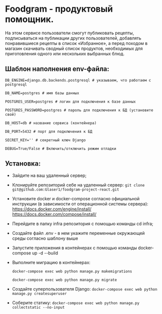 # Foodgram - продуктовый помощник.

На этом сервисе пользователи смогут публиковать рецепты, подписываться на публикации других пользователей, добавлять понравившиеся рецепты в список «Избранное», а перед походом в магазин скачивать сводный список продуктов, необходимых для приготовления одного или нескольких выбранных блюд.

## Шаблон наполнения env-файла:
``` DB_ENGINE=django.db.backends.postgresql # указываем, что работаем с postgresql ```

``` DB_NAME=postgres # имя базы данных ```

``` POSTGRES_USER=postgres # логин для подключения к базе данных ```

``` POSTGRES_PASSWORD=postgres # пароль для подключения к БД (установите свой) ```

``` DB_HOST=db # название сервиса (контейнера) ```

``` DB_PORT=5432 # порт для подключения к БД ```

``` SECRET_KEY='' # секретный ключ Django ```

``` DEBUG=True/False # Включить/отключить режим отладки ```

## Установка:
* Зайдите на ваш удаленный сервер;
* Клонируйте репозиторий себе на удаленный сервер:
  ``` git clone git@github.com:Glaser1/foodgram-project-react.git ```
* Установите docker и docker-compose согласно официальной инструкции (в зависимости от операционной системы сервера):
    https://docs.docker.com/engine/install/    
    https://docs.docker.com/compose/install/
* Перейдите в папку infra репозитория с помощью команды cd infra;
* Создайте файл .env - в нем укажите переменные окружающей среды согласно шаблону выше

* Запустите приложения в контейнерах с помощью команды docker-compose up -d --build
* Выполните миграцию в контейнерах: 

  ``` docker-compose exec web python manage.py makemigrations ```
  
  ``` docker-compose exec web python manage.py migrate ```
* Создайте суперпользователя Django:
  ``` docker-compose exec web python manage.py createsuperuser ```
* Соберите статику:
  ``` docker-compose exec web python manage.py collectstatic --no-input ```


